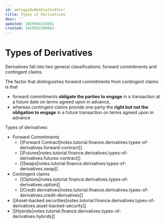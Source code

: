 ```yaml
---
id: amfsggi0u9m42sytto9torr
title: Types of Derivatives
desc: ''
updated: 1650584336881
created: 1650582390963
---
```

# Types of Derivatives

Derivatives fall into two general classifications: forward commitments and contingent claims.

The factor that distinguishes forward commitments from contingent claims is that 
- forward commitments **obligate the parties to engage** in a transaction at a future date on terms agreed upon in advance, 
- whereas contingent claims provide one party the **right but not the obligation to engage** in a future transaction on terms agreed upon in advance

Types of derivatives:
- Forward Commitments
    - [[Forward Contract|notes.tutorial.finance.derivatives.types-of-derivatives.forward-contract]]
    - [[Futures|notes.tutorial.finance.derivatives.types-of-derivatives.futures-contract]]
    - [[Swaps|notes.tutorial.finance.derivatives.types-of-derivatives.swap]]
- Contingent claims
    - [[Options|notes.tutorial.finance.derivatives.types-of-derivatives.option]]
    - [[Credit derivatives|notes.tutorial.finance.derivatives.types-of-derivatives.credit-derivatives]]
- [[Asset-backed securities|notes.tutorial.finance.derivatives.types-of-derivatives.asset-backed-security]]
- [[Hybrids|notes.tutorial.finance.derivatives.types-of-derivatives.hybrids]]